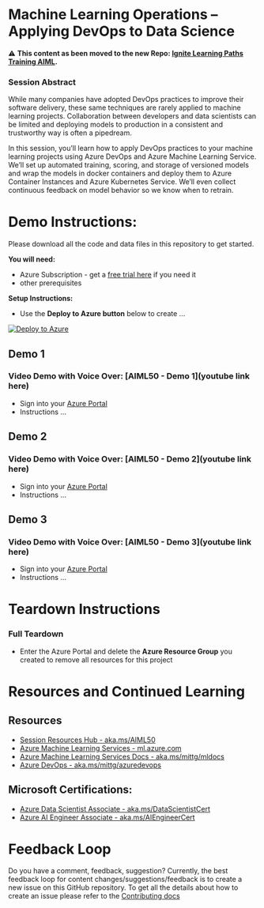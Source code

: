 # Machine Learning Operations – Applying DevOps to Data Science

⚠️ **This content as been moved to the new Repo: [Ignite Learning Paths Training AIML](https://github.com/microsoft/ignite-learning-paths-training-aiml/tree/master/aiml50).**

### Session Abstract

While many companies have adopted DevOps practices to improve their software delivery, these same techniques are rarely applied to machine learning projects. Collaboration between developers and data scientists can be limited and deploying models to production in a consistent and trustworthy way is often a pipedream. 

In this session, you’ll learn how to apply DevOps practices to your machine learning projects 	using Azure DevOps and Azure Machine Learning Service. We’ll set up automated training, scoring, and storage of versioned models and wrap the models in docker containers and deploy them to Azure Container Instances and Azure Kubernetes Service. We’ll even collect continuous feedback on model behavior so we know when to retrain. 

# Demo Instructions:

Please download all the code and data files in this repository to get started.

**You will need:**
* Azure Subscription - get a [free trial here](https://azure.microsoft.com/en-gb/free/?WT.mc_id=msignitethetour2019-github-aiml50) if you need it
* other prerequisites

**Setup Instructions:**
* Use the **Deploy to Azure button** below to create ...

[![Deploy to Azure](https://azuredeploy.net/deploybutton.png)](https://azuredeploy.net/)


## Demo 1

### Video Demo with Voice Over: [AIML50 - Demo 1](youtube link here)

* Sign into your [Azure Portal](https://azure.microsoft.com/en-gb/?WT.mc_id=msignitethetour2019-github-aiml50) 
* Instructions ...

## Demo 2

### Video Demo with Voice Over: [AIML50 - Demo 2](youtube link here)

* Sign into your [Azure Portal](https://azure.microsoft.com/en-gb/?WT.mc_id=msignitethetour2019-github-aiml50) 
* Instructions ...

## Demo 3

### Video Demo with Voice Over: [AIML50 - Demo 3](youtube link here)

* Sign into your [Azure Portal](https://azure.microsoft.com/en-gb/?WT.mc_id=msignitethetour2019-github-aiml50) 
* Instructions ...

# Teardown Instructions

### Full Teardown

* Enter the Azure Portal and delete the **Azure Resource Group** you created to remove all resources for this project


# Resources and Continued Learning

## Resources
* [Session Resources Hub - aka.ms/AIML50](https://aka.ms/AIML50)
* [Azure Machine Learning Services - ml.azure.com](https://ml.azure.com)
* [Azure Machine Learning Services Docs - aka.ms/mittg/mldocs](https://aka.ms/mittg/mldocs)
* [Azure DevOps - aka.ms/mittg/azuredevops](https://aka.ms/mittg/azuredevops)

## Microsoft Certifications:
* [Azure Data Scientist Associate - aka.ms/DataScientistCert](https://aka.ms/DataScientistCert)
* [Azure AI Engineer Associate - aka.ms/AIEngineerCert](https://aka.ms/AIEngineerCert)

# Feedback Loop

Do you have a comment, feedback, suggestion? Currently, the best feedback loop for content changes/suggestions/feedback is to create a new issue on this GitHub repository. To get all the details about how to create an issue please refer to the [Contributing docs](https://github.com/microsoft/ignite-learning-paths/blob/master/contributing.md)
